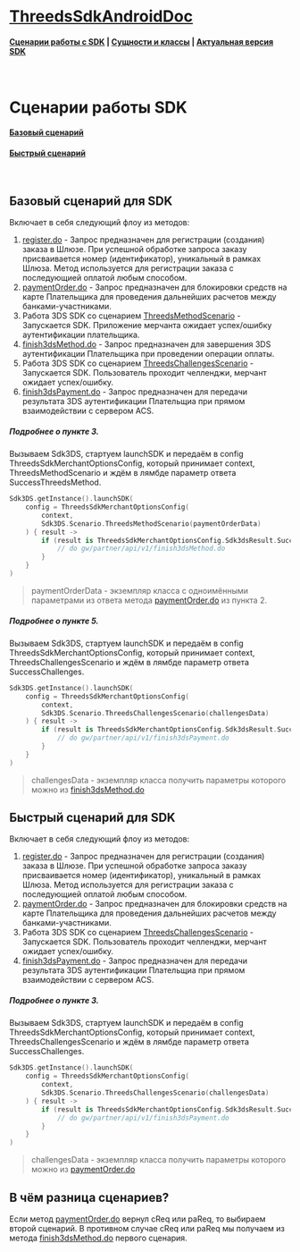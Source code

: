 # [ThreedsSdkAndroidDoc](https://sdkpay.github.io/3dsSdkAndroidDoc/)

#### [Сценарии работы с SDK](https://sdkpay.github.io/3dsSdkAndroidDoc/sdk_scenario) | [Сущности и классы](https://sdkpay.github.io/3dsSdkAndroidDoc/sdk_classes) | [Актуальная версия SDK](https://sdkpay.github.io/3dsSdkAndroidDoc/sdk_version)

<br>

# Сценарии работы SDK

#### [Базовый сценарий](https://sdkpay.github.io/3dsSdkAndroidDoc/sdk_scenario#базовый-сценарий-для-sdk)
#### [Быстрый сценарий](https://sdkpay.github.io/3dsSdkAndroidDoc/sdk_scenario#быстрый-сценарий-для-sdk)

<br>

## Базовый сценарий для SDK

Включает в себя следующий флоу из методов:

1. [register.do](https://ecomtest.sberbank.ru/doc#tag/basicServices/operation/register) - Запрос предназначен для регистрации (создания) заказа в Шлюзе. При успешной обработке запроса заказу присваивается номер (идентификатор), уникальный в рамках Шлюза. Метод используется для регистрации заказа с последующией оплатой любым способом.
2. [paymentOrder.do](https://ecomtest.sberbank.ru/doc#tag/paymentServices/operation/paymentOrder) - Запрос предназначен для блокировки средств на карте Плательщика для проведения дальнейших расчетов между банками-участниками.
3. Работа 3DS SDK со сценарием [ThreedsMethodScenario](https://sdkpay.github.io/3dsSdkAndroidDoc/sdk_classes#класс-threedsmethodscenario) - Запускается SDK. Приложение мерчанта ожидает успех/ошибку аутентификации плательщика.
4. [finish3dsMethod.do](https://ecomtest.sberbank.ru/doc#tag/additionalThreeDSServices/operation/finish3dsMethod) - Запрос предназначен для завершения 3DS аутентификации Плательщика при проведении операции оплаты.
5. Работа 3DS SDK со сценарием [ThreedsChallengesScenario](https://sdkpay.github.io/3dsSdkAndroidDoc/sdk-classes#класс-threedschallengesscenario) - Запускается SDK. Пользователь проходит челленджи, мерчант ожидает успех/ошибку.
6. [finish3dsPayment.do](https://ecomtest.sberbank.ru/doc#tag/additionalThreeDSServices/operation/finish3dsPayment) - Запрос предназначен для передачи результата 3DS аутентификации Плательщиа при прямом взаимодействии с сервером ACS.

##### Подробнее о пункте 3.

Вызываем Sdk3DS, стартуем launchSDK и передаём в config ThreedsSdkMerchantOptionsConfig, который принимает
context, ThreedsMethodScenario и ждём в лямбде параметр ответа SuccessThreedsMethod.

```kotlin
Sdk3DS.getInstance().launchSDK(
    config = ThreedsSdkMerchantOptionsConfig(
        context,
        Sdk3DS.Scenario.ThreedsMethodScenario(paymentOrderData)
    ) { result ->
        if (result is ThreedsSdkMerchantOptionsConfig.Sdk3dsResult.SuccessThreedsMethod) {
            // do gw/partner/api/v1/finish3dsMethod.do
        }
    }
)
```

> paymentOrderData - экземпляр класса с одноимёнными параметрами из ответа метода [paymentOrder.do](https://ecomtest.sberbank.ru/doc#tag/paymentServices/operation/paymentOrder) из пункта 2.

##### Подробнее о пункте 5.

Вызываем Sdk3DS, стартуем launchSDK и передаём в config ThreedsSdkMerchantOptionsConfig, который принимает
context, ThreedsChallengesScenario и ждём в лямбде параметр ответа SuccessChallenges.

```kotlin
Sdk3DS.getInstance().launchSDK(
    config = ThreedsSdkMerchantOptionsConfig(
        context,
        Sdk3DS.Scenario.ThreedsChallengesScenario(challengesData)
    ) { result ->
        if (result is ThreedsSdkMerchantOptionsConfig.Sdk3dsResult.SuccessChallenges) {
            // do gw/partner/api/v1/finish3dsPayment.do
        }
    }
)
```

> challengesData - экземпляр класса получить параметры которого можно из [finish3dsMethod.do](https://ecomtest.sberbank.ru/doc#tag/additionalThreeDSServices/operation/finish3dsMethod)


## Быстрый сценарий для SDK

Включает в себя следующий флоу из методов:

1. [register.do](https://ecomtest.sberbank.ru/doc#tag/basicServices/operation/register) - Запрос предназначен для регистрации (создания) заказа в Шлюзе. При успешной обработке запроса заказу присваивается номер (идентификатор), уникальный в рамках Шлюза. Метод используется для регистрации заказа с последующией оплатой любым способом.
2. [paymentOrder.do](https://ecomtest.sberbank.ru/doc#tag/paymentServices/operation/paymentOrder) - Запрос предназначен для блокировки средств на карте Плательщика для проведения дальнейших расчетов между банками-участниками.
3. Работа 3DS SDK со сценарием [ThreedsChallengesScenario](https://sdkpay.github.io/3dsSdkAndroidDoc/sdk_classes#класс-threedschallengesscenario) - Запускается SDK. Пользователь проходит челленджи, мерчант ожидает успех/ошибку.
4. [finish3dsPayment.do](https://ecomtest.sberbank.ru/doc#tag/additionalThreeDSServices/operation/finish3dsPayment) - Запрос предназначен для передачи результата 3DS аутентификации Плательщиа при прямом взаимодействии с сервером ACS.

##### Подробнее о пункте 3.

Вызываем Sdk3DS, стартуем launchSDK и передаём в config ThreedsSdkMerchantOptionsConfig, который принимает
context, ThreedsChallengesScenario и ждём в лямбде параметр ответа SuccessChallenges.

```kotlin
Sdk3DS.getInstance().launchSDK(
    config = ThreedsSdkMerchantOptionsConfig(
        context,
        Sdk3DS.Scenario.ThreedsChallengesScenario(challengesData)
    ) { result ->
        if (result is ThreedsSdkMerchantOptionsConfig.Sdk3dsResult.SuccessChallenges) {
            // do gw/partner/api/v1/finish3dsPayment.do
        }
    }
)
```

> challengesData - экземпляр класса получить параметры которого можно из [paymentOrder.do](https://ecomtest.sberbank.ru/doc#tag/paymentServices/operation/paymentOrder)

## В чём разница сценариев?

Если метод [paymentOrder.do](https://ecomtest.sberbank.ru/doc#tag/paymentServices/operation/paymentOrder) вернул cReq или paReq, то выбираем второй сценарий. 
В противном случае cReq или paReq мы получаем из метода [finish3dsMethod.do](https://ecomtest.sberbank.ru/doc#tag/additionalThreeDSServices/operation/finish3dsMethod) первого сценария.

